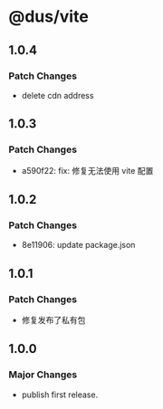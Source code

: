 # @dus/vite

## 1.0.4

### Patch Changes

- delete cdn address

## 1.0.3

### Patch Changes

- a590f22: fix: 修复无法使用 vite 配置

## 1.0.2

### Patch Changes

- 8e11906: update package.json

## 1.0.1

### Patch Changes

- 修复发布了私有包

## 1.0.0

### Major Changes

- publish first release.
